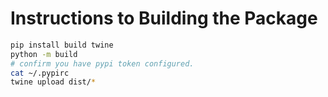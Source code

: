 # Instructions to Building the Package

```bash
pip install build twine
python -m build
# confirm you have pypi token configured.
cat ~/.pypirc
twine upload dist/*
```
